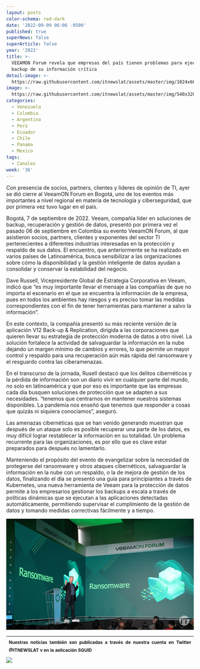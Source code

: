 ```yaml
---
layout: posts
color-schema: red-dark
date: '2022-09-09 06:06 -0500'
published: true
superNews: false
superArticle: false
year: '2022'
title: >-
  VEEAMON Forum revela que empresas del país tienen problemas para ejecutar
  backup de su información crítica 
detail-image: >-
  https://raw.githubusercontent.com/itnewslat/assets/master/img/1024x680/Veeamon-forum-g.jpg
image: >-
  https://raw.githubusercontent.com/itnewslat/assets/master/img/540x320/Veeamon-forum-p.jpg
categories:
  - Venezuela
  - Colombia
  - Argentina
  - Perú
  - Ecuador
  - Chile
  - Panama
  - Mexico
tags:
  - Canales
week: '36'
---
```

Con presencia de socios, partners, clientes y líderes de opinión de TI, ayer se dió cierre al VeeamON Forum en Bogotá, uno de los eventos más importantes a nivel regional en materia de tecnología y ciberseguridad, que por primera vez tuvo lugar en el país.

Bogotá, 7 de septiembre de 2022. Veeam, compañía líder en soluciones de backup, recuperación y gestión de datos, presentó por primera vez el pasado 06 de septiembre en Colombia su evento VeeamON Forum, al que asistieron socios, partners, clientes y exponentes del sector TI pertenecientes a diferentes industrias interesadas en la protección y respaldo de sus datos. El encuentro, que anteriormente se ha realizado en varios países de Latinoamérica, busca sensibilizar a las organizaciones sobre cómo la disponibilidad y la gestión inteligente de datos ayudan a consolidar y conservar la estabilidad del negocio. 

Dave Russell, Vicepresidente Global de Estrategia Corporativa en Veeam, indicó que “es muy importante llevar el mensaje a las compañías de que no importa el escenario en el que se encuentra la información de la empresa, pues en todos los ambientes hay riesgos y es preciso tomar las medidas correspondientes con el fin de tener herramientas para mantener a salvo la información”. 

En este contexto, la compañía presentó su más reciente versión de la aplicación V12 Back-up & Replication, dirigida a las corporaciones que quieren llevar su estrategia de protección moderna de datos a otro nivel. La solución fortalece la actividad de salvaguardar la información en la nube dejando un margen mínimo de cambios y errores, lo que permite un mayor control y respaldo para una recuperación aún más rápida del ransomware y el resguardo contra las ciberamenazas.

En el transcurso de la jornada, Rusell destacó que los delitos cibernéticos y la pérdida de información son un diario vivir en cualquier parte del mundo, no solo en latinoamérica y que por eso es importante que las empresas cada día busquen soluciones de protección que se adapten a sus necesidades. “tenemos que centrarnos en mantener nuestros sistemas disponibles. La pandemia nos enseñó que tenemos que responder a cosas que quizás ni siquiera conocíamos”, aseguró. 

Las amenazas cibernéticas que se han venido generando muestran que después de un ataque solo es posible recuperar una parte de los datos, es muy difícil lograr restablecer la información en su totalidad. Un problema recurrente para las organizaciones, es por ello que es clave estar preparados para después no lamentarlo. 

Manteniendo el propósito del evento de evangelizar sobre la necesidad de protegerse del ransomware y otros ataques cibernéticos, salvaguardar la información en la nube con un respaldo, o la de mejora de gestión de los datos, finalizando el día se presentó una guía para principiantes a través de Kubernetes, una nueva herramienta de Veeam para la protección de datos permite a los empresarios gestionar los backups a escala a través de políticas dinámicas que se ejecutan a las aplicaciones detectadas automáticamente, permitiendo supervisar el cumplimiento de la gestión de datos y tomando medidas correctivas fácilmente y a tiempo.

![](https://raw.githubusercontent.com/itnewslat/assets/master/img/540x320/Veeamon-forum-p.jpg)

<table style="height: 42px;" width="569">
<tbody>
<tr>
<td style="text-align: justify;"><sub><strong>Nuestras noticias también son publicadas a través de nuestra cuenta en Twitter <a href="https://twitter.com/itnewslat?lang=es">@ITNEWSLAT</a> y en la aplicación <a href="https://squidapp.co/en/">SQUID</a></strong></sub></td>
</tr>
</tbody>
</table>

<img src="https://tracker.metricool.com/c3po.jpg?hash=56f88a41e39ab42c063cc51676587a04"/>